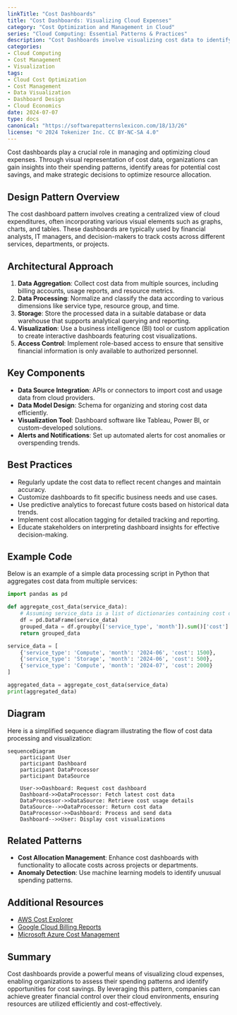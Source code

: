 ```yaml
---
linkTitle: "Cost Dashboards"
title: "Cost Dashboards: Visualizing Cloud Expenses"
category: "Cost Optimization and Management in Cloud"
series: "Cloud Computing: Essential Patterns & Practices"
description: "Cost Dashboards involve visualizing cost data to identify trends and areas for savings within cloud platforms. By utilizing comprehensive dashboards, organizations can effectively monitor and manage their cloud spending, leading to informed decision-making and budget optimization."
categories:
- Cloud Computing
- Cost Management
- Visualization
tags:
- Cloud Cost Optimization
- Cost Management
- Data Visualization
- Dashboard Design
- Cloud Economics
date: 2024-07-07
type: docs
canonical: "https://softwarepatternslexicon.com/18/13/26"
license: "© 2024 Tokenizer Inc. CC BY-NC-SA 4.0"
---
```



Cost dashboards play a crucial role in managing and optimizing cloud expenses. Through visual representation of cost data, organizations can gain insights into their spending patterns, identify areas for potential cost savings, and make strategic decisions to optimize resource allocation.

## Design Pattern Overview

The cost dashboard pattern involves creating a centralized view of cloud expenditures, often incorporating various visual elements such as graphs, charts, and tables. These dashboards are typically used by financial analysts, IT managers, and decision-makers to track costs across different services, departments, or projects. 

## Architectural Approach

1. **Data Aggregation**: Collect cost data from multiple sources, including billing accounts, usage reports, and resource metrics.
2. **Data Processing**: Normalize and classify the data according to various dimensions like service type, resource group, and time.
3. **Storage**: Store the processed data in a suitable database or data warehouse that supports analytical querying and reporting.
4. **Visualization**: Use a business intelligence (BI) tool or custom application to create interactive dashboards featuring cost visualizations.
5. **Access Control**: Implement role-based access to ensure that sensitive financial information is only available to authorized personnel.

## Key Components

- **Data Source Integration**: APIs or connectors to import cost and usage data from cloud providers.
- **Data Model Design**: Schema for organizing and storing cost data efficiently.
- **Visualization Tool**: Dashboard software like Tableau, Power BI, or custom-developed solutions.
- **Alerts and Notifications**: Set up automated alerts for cost anomalies or overspending trends.

## Best Practices

- Regularly update the cost data to reflect recent changes and maintain accuracy.
- Customize dashboards to fit specific business needs and use cases.
- Use predictive analytics to forecast future costs based on historical data trends.
- Implement cost allocation tagging for detailed tracking and reporting.
- Educate stakeholders on interpreting dashboard insights for effective decision-making.

## Example Code

Below is an example of a simple data processing script in Python that aggregates cost data from multiple services:

```python
import pandas as pd

def aggregate_cost_data(service_data):
    # Assuming service_data is a list of dictionaries containing cost data
    df = pd.DataFrame(service_data)
    grouped_data = df.groupby(['service_type', 'month']).sum()['cost']
    return grouped_data

service_data = [
    {'service_type': 'Compute', 'month': '2024-06', 'cost': 1500},
    {'service_type': 'Storage', 'month': '2024-06', 'cost': 500},
    {'service_type': 'Compute', 'month': '2024-07', 'cost': 2000}
]

aggregated_data = aggregate_cost_data(service_data)
print(aggregated_data)
```

## Diagram

Here is a simplified sequence diagram illustrating the flow of cost data processing and visualization:

```mermaid
sequenceDiagram
    participant User
    participant Dashboard
    participant DataProcessor
    participant DataSource

    User->>Dashboard: Request cost dashboard
    Dashboard->>DataProcessor: Fetch latest cost data
    DataProcessor->>DataSource: Retrieve cost usage details
    DataSource-->>DataProcessor: Return cost data
    DataProcessor->>Dashboard: Process and send data
    Dashboard-->>User: Display cost visualizations
```

## Related Patterns

- **Cost Allocation Management**: Enhance cost dashboards with functionality to allocate costs across projects or departments.
- **Anomaly Detection**: Use machine learning models to identify unusual spending patterns.

## Additional Resources

- [AWS Cost Explorer](https://aws.amazon.com/aws-cost-management/aws-cost-explorer/)
- [Google Cloud Billing Reports](https://cloud.google.com/billing/docs/how-to/reports)
- [Microsoft Azure Cost Management](https://azure.microsoft.com/en-us/services/cost-management/)

## Summary

Cost dashboards provide a powerful means of visualizing cloud expenses, enabling organizations to assess their spending patterns and identify opportunities for cost savings. By leveraging this pattern, companies can achieve greater financial control over their cloud environments, ensuring resources are utilized efficiently and cost-effectively.
